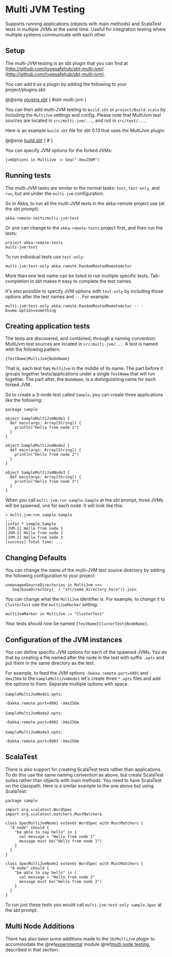 <a id="multi-jvm-testing"></a>
# Multi JVM Testing

Supports running applications (objects with main methods) and ScalaTest tests in multiple JVMs at the same time.
Useful for integration testing where multiple systems communicate with each other.

## Setup

The multi-JVM testing is an sbt plugin that you can find at [http://github.com/typesafehub/sbt-multi-jvm](http://github.com/typesafehub/sbt-multi-jvm).

You can add it as a plugin by adding the following to your project/plugins.sbt:

@@snip [plugins.sbt](../../../../../project/plugins.sbt) { #sbt-multi-jvm }

You can then add multi-JVM testing to `build.sbt` or `project/Build.scala` by including the `MultiJvm`
settings and config. Please note that MultiJvm test sources are located in `src/multi-jvm/...`,
and not in `src/test/...`.

Here is an example `build.sbt` file for sbt 0.13 that uses the MultiJvm plugin:

@@snip [build.sbt](../../../../../akka-samples/akka-sample-multi-node-scala/build.sbt) { # }

You can specify JVM options for the forked JVMs:

```
jvmOptions in MultiJvm := Seq("-Xmx256M")
```

## Running tests

The multi-JVM tasks are similar to the normal tasks: `test`, `test-only`,
and `run`, but are under the `multi-jvm` configuration.

So in Akka, to run all the multi-JVM tests in the akka-remote project use (at
the sbt prompt):

```none
akka-remote-tests/multi-jvm:test
```

Or one can change to the `akka-remote-tests` project first, and then run the
tests:

```none
project akka-remote-tests
multi-jvm:test
```

To run individual tests use `test-only`:

```none
multi-jvm:test-only akka.remote.RandomRoutedRemoteActor
```

More than one test name can be listed to run multiple specific
tests. Tab-completion in sbt makes it easy to complete the test names.

It's also possible to specify JVM options with `test-only` by including those
options after the test names and `--`. For example:

```none
multi-jvm:test-only akka.remote.RandomRoutedRemoteActor -- -Dsome.option=something
```

## Creating application tests

The tests are discovered, and combined, through a naming convention. MultiJvm test sources
are located in `src/multi-jvm/...`. A test is named with the following pattern:

```none
{TestName}MultiJvm{NodeName}
```

That is, each test has `MultiJvm` in the middle of its name. The part before
it groups together tests/applications under a single `TestName` that will run
together. The part after, the `NodeName`, is a distinguishing name for each
forked JVM.

So to create a 3-node test called `Sample`, you can create three applications
like the following:

```
package sample

object SampleMultiJvmNode1 {
  def main(args: Array[String]) {
    println("Hello from node 1")
  }
}

object SampleMultiJvmNode2 {
  def main(args: Array[String]) {
    println("Hello from node 2")
  }
}

object SampleMultiJvmNode3 {
  def main(args: Array[String]) {
    println("Hello from node 3")
  }
}
```

When you call `multi-jvm:run sample.Sample` at the sbt prompt, three JVMs will be
spawned, one for each node. It will look like this:

```none
> multi-jvm:run sample.Sample
...
[info] * sample.Sample
[JVM-1] Hello from node 1
[JVM-2] Hello from node 2
[JVM-3] Hello from node 3
[success] Total time: ...
```

## Changing Defaults

You can change the name of the multi-JVM test source directory by adding the following
configuration to your project:

```none
unmanagedSourceDirectories in MultiJvm <<=
   Seq(baseDirectory(_ / "src/some_directory_here")).join
```

You can change what the `MultiJvm` identifier is. For example, to change it to
`ClusterTest` use the `multiJvmMarker` setting:

```none
multiJvmMarker in MultiJvm := "ClusterTest"
```

Your tests should now be named `{TestName}ClusterTest{NodeName}`.

## Configuration of the JVM instances

You can define specific JVM options for each of the spawned JVMs. You do that by creating
a file named after the node in the test with suffix `.opts` and put them in the same
directory as the test.

For example, to feed the JVM options `-Dakka.remote.port=9991` and `-Xmx256m` to the `SampleMultiJvmNode1`
let's create three `*.opts` files and add the options to them. Separate multiple options with
space. 

`SampleMultiJvmNode1.opts`:

```
-Dakka.remote.port=9991 -Xmx256m
```

`SampleMultiJvmNode2.opts`:

```
-Dakka.remote.port=9992 -Xmx256m
```

`SampleMultiJvmNode3.opts`:

```
-Dakka.remote.port=9993 -Xmx256m
```

## ScalaTest

There is also support for creating ScalaTest tests rather than applications. To
do this use the same naming convention as above, but create ScalaTest suites
rather than objects with main methods. You need to have ScalaTest on the
classpath. Here is a similar example to the one above but using ScalaTest:

```
package sample

import org.scalatest.WordSpec
import org.scalatest.matchers.MustMatchers

class SpecMultiJvmNode1 extends WordSpec with MustMatchers {
  "A node" should {
    "be able to say hello" in {
      val message = "Hello from node 1"
      message must be("Hello from node 1")
    }
  }
}

class SpecMultiJvmNode2 extends WordSpec with MustMatchers {
  "A node" should {
    "be able to say hello" in {
      val message = "Hello from node 2"
      message must be("Hello from node 2")
    }
  }
}
```

To run just these tests you would call `multi-jvm:test-only sample.Spec` at
the sbt prompt.

## Multi Node Additions

There has also been some additions made to the `SbtMultiJvm` plugin to accommodate the
@ref[experimental](../experimental/index.md#experimental) module @ref[multi node testing](multi-node-testing.md#multi-node-testing),
described in that section.